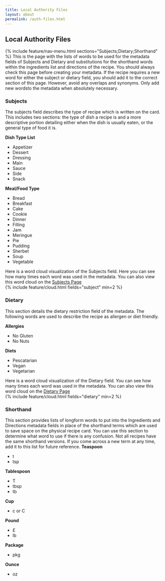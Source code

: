 ```yaml
---
title: Local Authority Files
layout: about
permalink: /auth-files.html
---
```

## Local Authority Files
{% include feature/nav-menu.html sections="Subjects;Dietary;Shorthand" %}
This is the page with the lists of words to be used for the metadata fields of Subjects and Dietary and substitutions for the shorthand words within the ingredients list and directions of the recipe. You should always check this page before creating your metadata. If the recipe requires a new word for either the subject or dietary field, you should add it to the correct section of this page. However, avoid any overlaps and synonyms. Only add new wordsto the metadata when absolutely necessary.

### Subjects
The subjects field describes the type of recipe which is written on the card. This includes two sections: the type of dish a recipe is and a more descriptive portion detailing either when the dish is usually eaten, or the general type of food it is.  

**Dish Type List**
 - Appetizer
 - Dessert
 - Dressing
 - Main
 - Sauce
 - Side
 - Snack

**Meal/Food Type**
 - Bread
 - Breakfast
 - Cake
 - Cookie
 - Dinner
 - Filling
 - Jam
 - Meringue
 - Pie
 - Pudding
 - Sherbet
 - Soup
 - Vegetable

Here is a word cloud visualization of the Subjects field. Here you can see how many times each word was used in the metadata. You can also view this word cloud on the [Subjects Page](https://heschmuc.github.io/collectionbuilder_final/subjects.html)  
{% include feature/cloud.html fields="subject" min=2 %}

### Dietary
This section details the dietary restriction field of the metadata. The following words are used to describe the recipe as allergen or diet friendly. 

**Allergies**
 - No Gluten
 - No Nuts

**Diets**
 - Pescatarian
 - Vegan
 - Vegetarian

Here is a word cloud visualization of the Dietary field. You can see how many times each word was used in the metadata. You can also view this word cloud on the [Dietary Page](https://heschmuc.github.io/collectionbuilder_final/dietary.html)  
{% include feature/cloud.html fields="dietary" min=2 %}

### Shorthand
This section provides lists of longform words to put into the Ingredients and Directions metadata fields in place of the shorthand terms which are used to save space on the physical recipe card. You can use this section to determine what word to use if there is any confusion.
Not all recipes have the same shorthand versions. If you come across a new term at any time, add it to this list for future reference.
**Teaspoon**
 - t
 - tsp

**Tablespoon**
 - T
 - tbsp
 - tb

 **Cup**
 - c or C

**Pound**
 - 	&#163;
 - lb

**Package**
 - pkg

**Ounce**
 - oz

